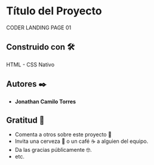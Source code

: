 # Título del Proyecto
CODER LANDING PAGE 01

## Construido con 🛠️
HTML - CSS Nativo

## Autores ✒️
* **Jonathan Camilo Torres**


## Gratitud 🎁
* Comenta a otros sobre este proyecto 📢
* Invita una cerveza 🍺 o un café ☕ a alguien del equipo. 
* Da las gracias públicamente 🤓.
* etc.
